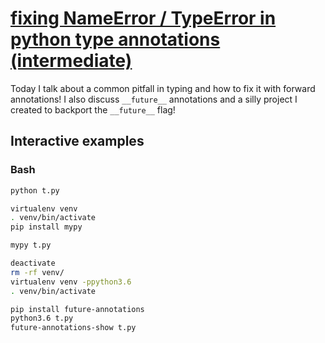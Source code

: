 # [fixing NameError / TypeError in python type annotations (intermediate)](https://youtu.be/zH_F2xC0LOk)

Today I talk about a common pitfall in typing and how to fix it with forward annotations!  I also discuss `__future__` annotations and a silly project I created to backport the `__future__` flag!

## Interactive examples

### Bash

```bash
python t.py

virtualenv venv
. venv/bin/activate
pip install mypy

mypy t.py

deactivate
rm -rf venv/
virtualenv venv -ppython3.6
. venv/bin/activate

pip install future-annotations
python3.6 t.py
future-annotations-show t.py
```
